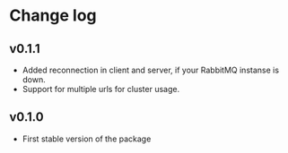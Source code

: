 # Change log
## v0.1.1
- Added reconnection in client and server, if your RabbitMQ instanse is down.
- Support for multiple urls for cluster usage.

## v0.1.0
- First stable version of the package